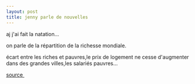 ```yaml
---
layout: post
title: jenny parle de nouvelles
---
```


aj j'ai fait la natation…

on parle de la répartition de la richesse mondiale.

écart entre les riches et pauvres,le prix de logement ne cesse d'augmenter dans des grandes villes,les salariés pauvres… 

[source ](http://www.lemonde.fr/web/article/0,1-0@2-3234,36-842451@51-839592,0.html)
